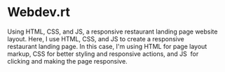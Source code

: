 # Webdev.rt
Using HTML, CSS, and JS, a responsive restaurant landing page website layout.  Here, I use HTML, CSS, and JS to create a responsive restaurant landing page. In this case, I'm using HTML for page layout markup, CSS for better styling and responsive actions, and JS  for clicking and making the page responsive.
